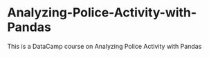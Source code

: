# Analyzing-Police-Activity-with-Pandas
This is a DataCamp course on Analyzing Police Activity with Pandas 
